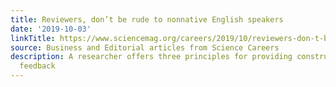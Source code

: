 ```yaml
---
title: Reviewers, don’t be rude to nonnative English speakers
date: '2019-10-03'
linkTitle: https://www.sciencemag.org/careers/2019/10/reviewers-don-t-be-rude-nonnative-english-speakers
source: Business and Editorial articles from Science Careers
description: A researcher offers three principles for providing constructive, respectful
  feedback
---
```

